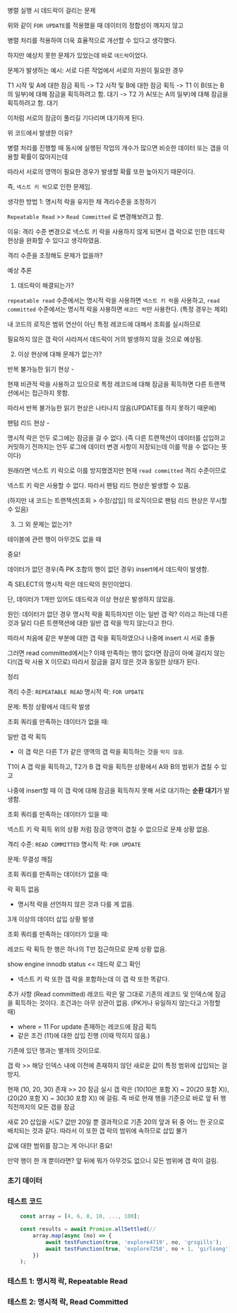 
병렬 실행 시 데드락이 걸리는 문제

위와 같이 `FOR UPDATE`를 적용했을 때 데이터의 정합성이 깨지지 않고 

병렬 처리를 적용하여 더욱 효율적으로 개선할 수 있다고 생각했다.

하지만 예상치 못한 문제가 있었는데 바로 `데드락`이었다.


문제가 발생하는 예시: 서로 다른 작업에서 서로의 자원이 필요한 경우

T1 시작 및 A에 대한 잠금 획득 
-> T2 시작 및 B에 대한 잠금 획득 
-> T1 이 B(또는 B의 일부)에 대해 잠금을 획득하려고 함. 대기
-> T2 가 A(또는 A의 일부)에 대해 잠금을 획득하려고 함. 대기

이처럼 서로의 잠금이 풀리길 기다리며 대기하게 된다.


위 코드에서 발생한 이유?

병렬 처리를 진행할 때 동시에 실행된 작업의 개수가 많으면 비슷한 데이터 또는 갭을 이용할 확률이 많아지는데

따라서 서로의 영역이 필요한 경우가 발생할 확률 또한 높아지기 때문이다.

즉, `넥스트 키 락`으로 인한 문제임.



생각한 방법 1: 명시적 락을 유지한 채 격리수준을 조정하기

`Repeatable Read` >> `Read Committed` 로 변경해보려고 함.

이유: 격리 수준 변경으로 넥스트 키 락을 사용하지 않게 되면서 갭 락으로 인한 데드락 현상을 완화할 수 있다고 생각하였음.


격리 수준을 조정해도 문제가 없을까?

예상 추론

1. 데드락이 해결되는가?

`repeatable read` 수준에서는 명시적 락을 사용하면 `넥스트 키 락`을 사용하고,
`read committed` 수준에서는 명시적 락을 사용하면 `레코드 락`만 사용한다. (특정 경우는 제외)

내 코드의 로직은 범위 연산이 아닌 특정 레코드에 대해서 조회를 실시하므로

필요하지 않은 갭 락이 사라져서 데드락이 거의 발생하지 않을 것으로 예상됨.


2. 이상 현상에 대해 문제가 없는가?

반복 불가능한 읽기 현상 - 

현재 비관적 락을 사용하고 있으므로 특정 레코드에 대해 잠금을 획득하면 다른 트랜잭션에서는 접근하지 못함.

따라서 반복 불가능한 읽기 현상은 나타나지 않음(UPDATE를 하지 못하기 때문에)


팬텀 리드 현상 - 

명시적 락은 언두 로그에는 잠금을 걸 수 없다.
(즉 다른 트랜잭션이 데이터를 삽입하고 커밋하기 전까지는 언두 로그에 데이터 변경 사항이 저장되는데
이를 막을 수 없다는 뜻이다)

원래라면 넥스트 키 락으로 이를 방지했겠지만 현재 `read committed` 격리 수준이므로

넥스트 키 락은 사용할 수 없다. 따라서 팬텀 리드 현상은 발생할 수 있음.

(하지만 내 코드는 트랜잭션[조회 > 수정/삽입] 의 로직이므로 팬텀 리드 현상은 무시할 수 있음)


3. 그 외 문제는 없는가?

테이블에 관련 행이 아무것도 없을 때


중요!

데이터가 없던 경우(즉 PK 조합의 행이 없던 경우) insert에서 데드락이 발생함.

즉 SELECT의 명시적 락은 데드락의 원인이었다.

단, 데이터가 1개만 있어도 데드락과 이상 현상은 발생하지 않았음.

원인:
데이터가 없던 경우 명시적 락을 획득하지만 이는 일반 갭 락? 이라고 하는데 다른 것과 달리
다른 트랜잭션에 대한 일반 갭 락을 막지 않는다고 한다.

따라서 처음에 같은 부분에 대한 갭 락을 획득하였으나 나중에 insert 시 서로 충돌

그러면 read committed에서는? 이때 만족하는 행이 없다면 잠금이 아예 걸리지 않는다!(갭 락 사용 X 이므로)
따라서 잠금을 걸지 않은 것과 동일한 상태가 된다.


정리

격리 수준: `REPEATABLE READ`
명시적 락: `FOR UPDATE`

문제: 특정 상황에서 데드락 발생

조회 쿼리를 만족하는 데이터가 없을 때:

일반 갭 락 획득 
- 이 갭 락은 다른 T가 같은 영역의 갭 락을 획득하는 것을 `막지 않음`.

T1이 A 갭 락을 획득하고, T2가 B 갭 락을 획득한 상황에서 A와 B의 범위가 겹칠 수 있고 

나중에 insert할 때 이 갭 락에 대해 잠금을 획득하지 못해 서로 대기하는 **순환 대기**가 발생함.


조회 쿼리를 만족하는 데이터가 있을 때:

넥스트 키 락 획득
위의 상황 처럼 잠금 영역이 겹칠 수 없으므로 문제 상황 없음.


격리 수준: `READ COMMITTED`
명시적 락: `FOR UPDATE`

문제: 무결성 깨짐

조회 쿼리를 만족하는 데이터가 없을 때:

락 획득 없음
- 명시적 락을 선언하지 않은 것과 다를 게 없음.

3개 이상의 데이터 삽입 상황 발생


조회 쿼리를 만족하는 데이터가 있을 때:

레코드 락 획득
한 행은 하나의 T만 접근하므로 문제 상황 없음.


show engine innodb status << 데드락 로그 확인

+ 넥스트 키 락 또한 갭 락을 포함하는데 이 갭 락 또한 똑같다.


추가 사항 (Read committed)
레코드 락은 말 그대로 기존의 레코드 및 인덱스에 잠금을 획득하는 것이다.
조건과는 아무 상관이 없음. (PK거나 유일하지 않는다고 가정할 때)

- where = 11 For update 존재하는 레코드에 잠금 획득
- 같은 조건 (11)에 대한 삽입 진행 (이때 막히지 않음.)

기존에 있던 행과는 별개의 것이므로.



갭 락 >> 해당 인덱스 내에 이전에 존재하지 않던 새로운 값이 특정 범위에 삽입되는 걸 방지.

현재 (10, 20, 30) 존재 >> 20 잠금 실시
갭 락은 (10(10은 포함 X) ~ 20(20 포함 X)), (20(20 포함 X) ~ 30(30 포함 X)) 에 걸림.
즉 바로 현재 행을 기준으로 바로 앞 뒤 행 직전까지의 모든 갭을 잠금

새로 20 삽입을 시도? 값만 20일 뿐 결과적으로 기존 20의 앞과 뒤 중 어느 한 곳으로 배치되는 것과 같다. 따라서 
이 또한 갭 락의 범위에 속하므로 삽입 불가

값에 대한 범위를 잠그는 게 아니다! 중요!

만약 행이 한 개 뿐이라면? 앞 뒤에 뭐가 아무것도 없으니 모든 범위에 갭 락이 걸림.



### 초기 데이터



### 테스트 코드

```javascript
    const array = [4, 6, 8, 10, ..., 100];

    const results = await Promise.allSettled(//
        array.map(async (no) => {
            await testFunction(true, 'explore4719', no, 'grsgills'); 
            await testFunction(true, 'explore7258', no + 1, 'girlsong');  
        })
    );
```

### 테스트 1: 명시적 락, Repeatable Read





### 테스트 2: 명시적 락, Read Committed



